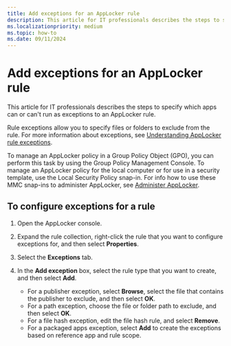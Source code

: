```yaml
---
title: Add exceptions for an AppLocker rule
description: This article for IT professionals describes the steps to specify which apps can or can't run as exceptions to an AppLocker rule.
ms.localizationpriority: medium
ms.topic: how-to
ms.date: 09/11/2024
---
```


# Add exceptions for an AppLocker rule

This article for IT professionals describes the steps to specify which apps can or can't run as exceptions to an AppLocker rule.

Rule exceptions allow you to specify files or folders to exclude from the rule. For more information about exceptions, see [Understanding AppLocker rule exceptions](understanding-applocker-rule-exceptions.md).

To manage an AppLocker policy in a Group Policy Object (GPO), you can perform this task by using the Group Policy Management Console. To manage an AppLocker policy for the local computer or for use in a security template, use the Local Security Policy snap-in. For info how to use these MMC snap-ins to administer AppLocker, see [Administer AppLocker](administer-applocker.md#using-the-mmc-snap-ins-to-administer-applocker).

## To configure exceptions for a rule

1. Open the AppLocker console.
2. Expand the rule collection, right-click the rule that you want to configure exceptions for, and then select **Properties**.
3. Select the **Exceptions** tab.
4. In the **Add exception** box, select the rule type that you want to create, and then select **Add**.

    - For a publisher exception, select **Browse**, select the file that contains the publisher to exclude, and then select **OK**.
    - For a path exception, choose the file or folder path to exclude, and then select **OK**.
    - For a file hash exception, edit the file hash rule, and select **Remove**.
    - For a packaged apps exception, select **Add** to create the exceptions based on reference app and rule scope.
